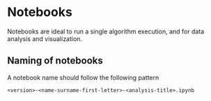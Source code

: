 # Notebooks

Notebooks are ideal to run a single algorithm execution, and for data analysis
and visualization.

## Naming of notebooks

A notebook name should follow the following pattern

```
<version>-<name-surname-first-letter>-<analysis-title>.ipynb
```